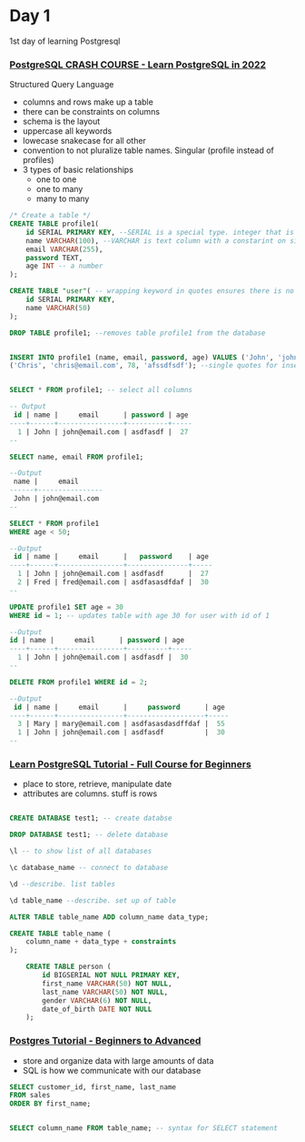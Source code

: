 # Day 1

1st day of learning Postgresql

### [PostgreSQL CRASH COURSE - Learn PostgreSQL in 2022](https://www.youtube.com/watch?v=zw4s3Ey8ayo)

Structured Query Language
- columns and rows make up a table
- there can be constraints on columns
- schema is the layout
- uppercase all keywords
- lowecase snakecase for all other
- convention to not pluralize table names. Singular (profile instead of profiles)
- 3 types of basic relationships
  - one to one
  - one to many
  - many to many

```SQL
/* Create a table */
CREATE TABLE profile1(
    id SERIAL PRIMARY KEY, --SERIAL is a special type. integer that is auto incrementing. Primary Key is unique identifier
    name VARCHAR(100), --VARCHAR is text column with a constarint on size. Max is 100 characters
    email VARCHAR(255),
    password TEXT, 
    age INT -- a number
);

CREATE TABLE "user"( -- wrapping keyword in quotes ensures there is no error. Without quotes there would be an error
    id SERIAL PRIMARY KEY,
    name VARCHAR(50)
);

DROP TABLE profile1; --removes table profile1 from the database


INSERT INTO profile1 (name, email, password, age) VALUES ('John', 'john@email.com', 27, 'asfasdfaljaksdlfjl'),
('Chris', 'chris@email.com', 78, 'afssdfsdf'); --single quotes for inserting data. String value


SELECT * FROM profile1; -- select all columns

-- Output
 id | name |     email      | password | age
----+------+----------------+----------+-----
  1 | John | john@email.com | asdfasdf |  27
--

SELECT name, email FROM profile1;

--Output
 name |     email
------+----------------
 John | john@email.com
--

SELECT * FROM profile1
WHERE age < 50;

--Output
 id | name |     email      |   password    | age
----+------+----------------+---------------+-----
  1 | John | john@email.com | asdfasdf      |  27
  2 | Fred | fred@email.com | asdfasasdfdaf |  30
--

UPDATE profile1 SET age = 30
WHERE id = 1; -- updates table with age 30 for user with id of 1

--Output
id | name |     email      | password | age
----+------+----------------+----------+-----
  1 | John | john@email.com | asdfasdf |  30
--

DELETE FROM profile1 WHERE id = 2;

--Output
 id | name |     email      |     password      | age
----+------+----------------+-------------------+-----
  3 | Mary | mary@email.com | asdfasasdasdffdaf |  55
  1 | John | john@email.com | asdfasdf          |  30
--
```

### [Learn PostgreSQL Tutorial - Full Course for Beginners](https://www.youtube.com/watch?v=qw--VYLpxG4)

- place to store, retrieve, manipulate date
- attributes are columns. stuff is rows

```SQL

CREATE DATABASE test1; -- create databse

DROP DATABASE test1; -- delete database

\l -- to show list of all databases

\c database_name -- connect to database

\d --describe. list tables

\d table_name --describe. set up of table

ALTER TABLE table_name ADD column_name data_type;

CREATE TABLE table_name (
    column_name + data_type + constraints
);

    CREATE TABLE person (
        id BIGSERIAL NOT NULL PRIMARY KEY,
        first_name VARCHAR(50) NOT NULL,
        last_name VARCHAR(50) NOT NULL,
        gender VARCHAR(6) NOT NULL,
        date_of_birth DATE NOT NULL
    );

```

### [Postgres Tutorial - Beginners to Advanced](https://www.youtube.com/playlist?list=PL0hSJrxggIQrz5OKtnaFuPiyMDTXUF5J1)

- store and organize data with large amounts of data
- SQL is how we communicate with our database


```SQL
SELECT customer_id, first_name, last_name
FROM sales
ORDER BY first_name;


SELECT column_name FROM table_name; -- syntax for SELECT statement

```